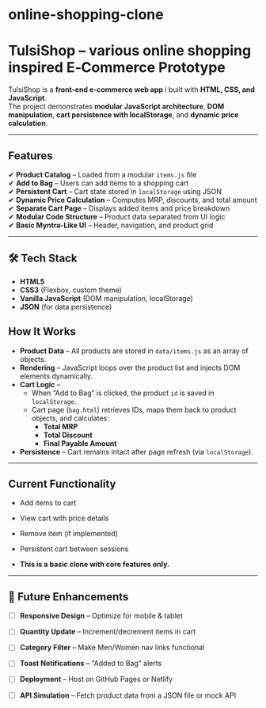 # online-shopping-clone
# TulsiShop – various online shopping inspired E‑Commerce Prototype


TulsiShop is a **front-end e‑commerce web app** i built with **HTML, CSS, and JavaScript**.  
The project demonstrates **modular JavaScript architecture**, **DOM manipulation**, **cart persistence with localStorage**, and **dynamic price calculation**.

---

## Features
✔ **Product Catalog** – Loaded from a modular `items.js` file  
✔ **Add to Bag** – Users can add items to a shopping cart  
✔ **Persistent Cart** – Cart state stored in `localStorage` using JSON  
✔ **Dynamic Price Calculation** – Computes MRP, discounts, and total amount  
✔ **Separate Cart Page** – Displays added items and price breakdown  
✔ **Modular Code Structure** – Product data separated from UI logic  
✔ **Basic Myntra-Like UI** – Header, navigation, and product grid  

---

## 🛠 Tech Stack
- **HTML5**
- **CSS3** (Flexbox, custom theme)
- **Vanilla JavaScript** (DOM manipulation, localStorage)
- **JSON** (for data persistence)


## How It Works
- **Product Data** – All products are stored in `data/items.js` as an array of objects.
- **Rendering** – JavaScript loops over the product list and injects DOM elements dynamically.
- **Cart Logic** –  
  - When “Add to Bag” is clicked, the product `id` is saved in `localStorage`.
  - Cart page (`bag.html`) retrieves IDs, maps them back to product objects, and calculates:
    - **Total MRP**
    - **Total Discount**
    - **Final Payable Amount**
- **Persistence** – Cart remains intact after page refresh (via `localStorage`).

---

## Current Functionality
- Add items to cart
- View cart with price details
- Remove item (if implemented)
- Persistent cart between sessions

- **This is a basic clone with core features only.**
---

## 🔮 Future Enhancements
- [ ] **Responsive Design** – Optimize for mobile & tablet
- [ ] **Quantity Update** – Increment/decrement items in cart
- [ ] **Category Filter** – Make Men/Women nav links functional
- [ ] **Toast Notifications** – “Added to Bag” alerts
- [ ] **Deployment** – Host on GitHub Pages or Netlify
- [ ] **API Simulation** – Fetch product data from a JSON file or mock API




